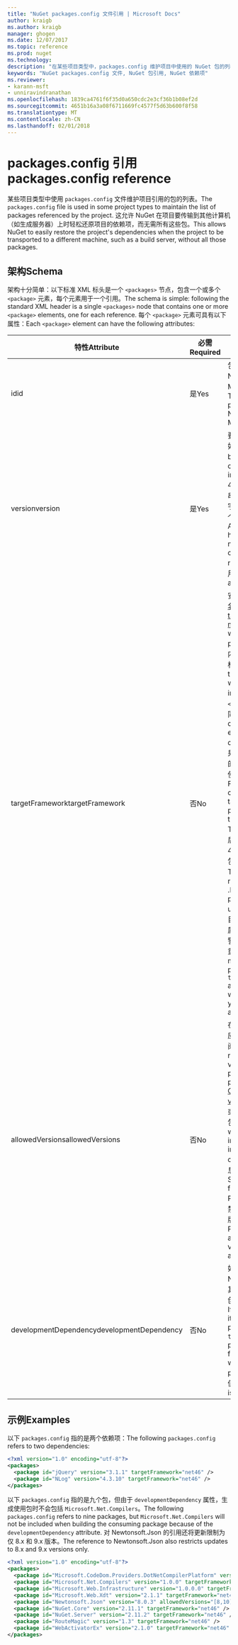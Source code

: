 ```yaml
---
title: "NuGet packages.config 文件引用 | Microsoft Docs"
author: kraigb
ms.author: kraigb
manager: ghogen
ms.date: 12/07/2017
ms.topic: reference
ms.prod: nuget
ms.technology: 
description: "在某些项目类型中，packages.config 维护项目中使用的 NuGet 包的列表。"
keywords: "NuGet packages.config 文件, NuGet 包引用, NuGet 依赖项"
ms.reviewer:
- karann-msft
- unniravindranathan
ms.openlocfilehash: 1839ca4761f6f35d0a650cdc2e3cf36b1b08ef2d
ms.sourcegitcommit: 4651b16a3a08f6711669fc4577f5d63b600f8f58
ms.translationtype: MT
ms.contentlocale: zh-CN
ms.lasthandoff: 02/01/2018
---
```

# <a name="packagesconfig-reference"></a><span data-ttu-id="42c5c-104">packages.config 引用</span><span class="sxs-lookup"><span data-stu-id="42c5c-104">packages.config reference</span></span>

<span data-ttu-id="42c5c-105">某些项目类型中使用 `packages.config` 文件维护项目引用的包的列表。</span><span class="sxs-lookup"><span data-stu-id="42c5c-105">The `packages.config` file is used in some project types to maintain the list of packages referenced by the project.</span></span> <span data-ttu-id="42c5c-106">这允许 NuGet 在项目要传输到其他计算机（如生成服务器）上时轻松还原项目的依赖项，而无需所有这些包。</span><span class="sxs-lookup"><span data-stu-id="42c5c-106">This allows NuGet to easily restore the project's dependencies when the project to be transported to a different machine, such as a build server, without all those packages.</span></span>

## <a name="schema"></a><span data-ttu-id="42c5c-107">架构</span><span class="sxs-lookup"><span data-stu-id="42c5c-107">Schema</span></span>

<span data-ttu-id="42c5c-108">架构十分简单：以下标准 XML 标头是一个 `<packages>` 节点，包含一个或多个 `<package>` 元素，每个元素用于一个引用。</span><span class="sxs-lookup"><span data-stu-id="42c5c-108">The schema is simple: following the standard XML header is a single `<packages>` node that contains one or more `<package>` elements, one for each reference.</span></span> <span data-ttu-id="42c5c-109">每个 `<package>` 元素可具有以下属性：</span><span class="sxs-lookup"><span data-stu-id="42c5c-109">Each `<package>` element can have the following attributes:</span></span>

| <span data-ttu-id="42c5c-110">特性</span><span class="sxs-lookup"><span data-stu-id="42c5c-110">Attribute</span></span> | <span data-ttu-id="42c5c-111">必需</span><span class="sxs-lookup"><span data-stu-id="42c5c-111">Required</span></span> | <span data-ttu-id="42c5c-112">描述</span><span class="sxs-lookup"><span data-stu-id="42c5c-112">Description</span></span> |
| --- | --- | --- |
| <span data-ttu-id="42c5c-113">id</span><span class="sxs-lookup"><span data-stu-id="42c5c-113">id</span></span> | <span data-ttu-id="42c5c-114">是</span><span class="sxs-lookup"><span data-stu-id="42c5c-114">Yes</span></span> | <span data-ttu-id="42c5c-115">包的标识符，如 Newtonsoft.json 或 Microsoft.AspNet.Mvc。</span><span class="sxs-lookup"><span data-stu-id="42c5c-115">The identifier of the package, such as Newtonsoft.json or Microsoft.AspNet.Mvc.</span></span> | 
| <span data-ttu-id="42c5c-116">version</span><span class="sxs-lookup"><span data-stu-id="42c5c-116">version</span></span> | <span data-ttu-id="42c5c-117">是</span><span class="sxs-lookup"><span data-stu-id="42c5c-117">Yes</span></span> | <span data-ttu-id="42c5c-118">要安装的包的确切版本，如 3.1.1 或 4.2.5.11-beta。</span><span class="sxs-lookup"><span data-stu-id="42c5c-118">The exact version of the package to install, such as 3.1.1 or 4.2.5.11-beta.</span></span> <span data-ttu-id="42c5c-119">版本字符串必须至少具有三个数字，可以选择性添加第四个数字作为预发布后缀。</span><span class="sxs-lookup"><span data-stu-id="42c5c-119">A version string must have at least three numbers; a fourth is optional, as is a pre-release suffix.</span></span> <span data-ttu-id="42c5c-120">不允许使用范围。</span><span class="sxs-lookup"><span data-stu-id="42c5c-120">Ranges are not allowed.</span></span> | 
| <span data-ttu-id="42c5c-121">targetFramework</span><span class="sxs-lookup"><span data-stu-id="42c5c-121">targetFramework</span></span> | <span data-ttu-id="42c5c-122">否</span><span class="sxs-lookup"><span data-stu-id="42c5c-122">No</span></span> | <span data-ttu-id="42c5c-123">安装包时应用的[目标框架名字对象 (TFM)](target-frameworks.md)。</span><span class="sxs-lookup"><span data-stu-id="42c5c-123">The [target framework moniker (TFM)](target-frameworks.md) to apply when installing the package.</span></span> <span data-ttu-id="42c5c-124">安装包时，此内容最初设置为项目目标。</span><span class="sxs-lookup"><span data-stu-id="42c5c-124">This is initially set to the project's target when a package is installed.</span></span> <span data-ttu-id="42c5c-125">因此，不同的 `<package>` 元素可具有不同的 TFM。</span><span class="sxs-lookup"><span data-stu-id="42c5c-125">As a result, different `<package>` elements can have different TFMs.</span></span> <span data-ttu-id="42c5c-126">例如，如果创建面向 .NET 4.5.2 的项目，此时安装的包将使用 net452 的 TFM。</span><span class="sxs-lookup"><span data-stu-id="42c5c-126">For example, if you create a project targeting .NET 4.5.2, packages installed at that point will use the TFM of net452.</span></span> <span data-ttu-id="42c5c-127">如果稍后将项目重定向到 .NET 4.6 并添加更多包，这些包将使用 net46 的 TFM。</span><span class="sxs-lookup"><span data-stu-id="42c5c-127">If you ;later retarget the project to .NET 4.6 and add more packages, those will use TFM of net46.</span></span> <span data-ttu-id="42c5c-128">项目目标和 `targetFramework` 属性之间的不匹配会生成警告，在此情况下，可以重新安装受影响的包。</span><span class="sxs-lookup"><span data-stu-id="42c5c-128">A mismatch between the project's target and `targetFramework` attributes will generate warnings, in which case you can reinstall the affected packages.</span></span> | 
| <span data-ttu-id="42c5c-129">allowedVersions</span><span class="sxs-lookup"><span data-stu-id="42c5c-129">allowedVersions</span></span> | <span data-ttu-id="42c5c-130">否</span><span class="sxs-lookup"><span data-stu-id="42c5c-130">No</span></span> | <span data-ttu-id="42c5c-131">在包更新期间允许对此包应用的一系列版本（请参阅[约束升级版本](../consume-packages/reinstalling-and-updating-packages.md#constraining-upgrade-versions)）。</span><span class="sxs-lookup"><span data-stu-id="42c5c-131">A range of allowed versions for this package applied during package update (see [Constraining upgrade versions](../consume-packages/reinstalling-and-updating-packages.md#constraining-upgrade-versions).</span></span> <span data-ttu-id="42c5c-132">这不影响安装或还原操作期间安装的包。</span><span class="sxs-lookup"><span data-stu-id="42c5c-132">It does *not* affect what package is installed during an install or restore operation.</span></span> <span data-ttu-id="42c5c-133">有关语法的信息，请参阅[包版本控制](../reference/package-versioning.md#version-ranges-and-wildcards)。</span><span class="sxs-lookup"><span data-stu-id="42c5c-133">See [Package versioning](../reference/package-versioning.md#version-ranges-and-wildcards) for syntax.</span></span> <span data-ttu-id="42c5c-134">PackageManager UI 还禁用允许范围之外的所有版本。</span><span class="sxs-lookup"><span data-stu-id="42c5c-134">The PackageManager UI also disables all versions outside the allowed range.</span></span> | 
| <span data-ttu-id="42c5c-135">developmentDependency</span><span class="sxs-lookup"><span data-stu-id="42c5c-135">developmentDependency</span></span> | <span data-ttu-id="42c5c-136">否</span><span class="sxs-lookup"><span data-stu-id="42c5c-136">No</span></span> | <span data-ttu-id="42c5c-137">如果使用项目本身创建 NuGet 包，针对依赖项将其设置为 `true`，可防止在创建使用包时添加该包。</span><span class="sxs-lookup"><span data-stu-id="42c5c-137">If the consuming project itself creates a NuGet package, setting this to `true` for a dependency prevents that package from being included when the consuming package is created.</span></span> <span data-ttu-id="42c5c-138">默认值为 `false`。</span><span class="sxs-lookup"><span data-stu-id="42c5c-138">The default is `false`.</span></span> | 

## <a name="examples"></a><span data-ttu-id="42c5c-139">示例</span><span class="sxs-lookup"><span data-stu-id="42c5c-139">Examples</span></span>

<span data-ttu-id="42c5c-140">以下 `packages.config` 指的是两个依赖项：</span><span class="sxs-lookup"><span data-stu-id="42c5c-140">The following `packages.config` refers to two dependencies:</span></span>

```xml
<?xml version="1.0" encoding="utf-8"?>
<packages>
  <package id="jQuery" version="3.1.1" targetFramework="net46" />
  <package id="NLog" version="4.3.10" targetFramework="net46" />
</packages>
```

<span data-ttu-id="42c5c-141">以下 `packages.config` 指的是九个包，但由于 `developmentDependency` 属性，生成使用包时不会包括 `Microsoft.Net.Compilers`。</span><span class="sxs-lookup"><span data-stu-id="42c5c-141">The following `packages.config` refers to nine packages, but `Microsoft.Net.Compilers` will not be included when building the consuming package because of the `developmentDependency` attribute.</span></span> <span data-ttu-id="42c5c-142">对 Newtonsoft.Json 的引用还将更新限制为仅 8.x 和 9.x 版本。</span><span class="sxs-lookup"><span data-stu-id="42c5c-142">The reference to Newtonsoft.Json also restricts updates to 8.x and 9.x versions only.</span></span>

```xml
<?xml version="1.0" encoding="utf-8"?>
<packages>
  <package id="Microsoft.CodeDom.Providers.DotNetCompilerPlatform" version="1.0.0" targetFramework="net46" />
  <package id="Microsoft.Net.Compilers" version="1.0.0" targetFramework="net46" developmentDependency="true" />
  <package id="Microsoft.Web.Infrastructure" version="1.0.0.0" targetFramework="net46" />
  <package id="Microsoft.Web.Xdt" version="2.1.1" targetFramework="net46" />
  <package id="Newtonsoft.Json" version="8.0.3" allowedVersions="[8,10)" targetFramework="net46" />
  <package id="NuGet.Core" version="2.11.1" targetFramework="net46" />
  <package id="NuGet.Server" version="2.11.2" targetFramework="net46" />
  <package id="RouteMagic" version="1.3" targetFramework="net46" />
  <package id="WebActivatorEx" version="2.1.0" targetFramework="net46" />
</packages>
```
